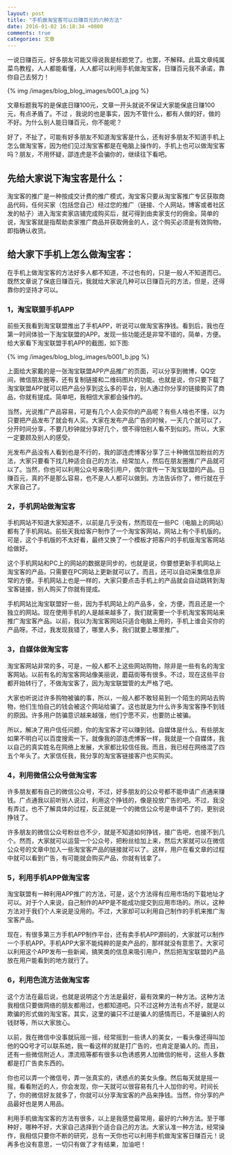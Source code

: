 ```yaml
---
layout: post
title: "手机做淘宝客可以日赚百元的六种方法"
date: 2016-01-02 16:18:34 +0800
comments: true
categories: 文章
---
```

一说日赚百元，好多朋友可能又得说我是标题党了。也罢，不解释。此篇文章纯属菜鸟教程，人人都能看懂，人人都可以利用手机做淘宝客，日赚百元我不承诺，靠你自己去努力！

{% img /images/blog_blog_images/b001_a.jpg %}

文章标题我写的是保底日赚100元，文章一开头就说不保证大家能保底日赚100元，有点矛盾了。不过 ，我说的也是事实，因为不管什么，都有人做的好，做的不好。为什么别人能日赚百元，你不能呢？

<!--More-->

好了，不扯了，可能有好多朋友不知道淘宝客是什么，还有好多朋友不知道手机上怎么做淘宝客，因为他们见过淘宝客都是在电脑上操作的，手机上也可以做淘宝客吗？朋友，不用怀疑，邵连虎是不会骗你的，继续往下看吧。

## 先给大家说下淘宝客是什么：

淘宝客的推广是一种按成交计费的推广模式，淘宝客只要从淘宝客推广专区获取商品代码，任何买家（包括您自己）经过您的推广（链接、个人网站，博客或者社区发的帖子）进入淘宝卖家店铺完成购买后，就可得到由卖家支付的佣金。简单的说，淘宝客就是指帮助卖家推广商品并获取佣金的人，这个购买必须是有效购物，即指确认收货。

## 给大家下手机上怎么做淘宝客：

在手机上做淘宝客的方法好多人都不知道，不过也有的，只是一般人不知道而已。既然文章说了保底日赚百元，我就给大家说几种可以日赚百元的方法，但是，还得靠你的坚持才可以。

### 1，淘宝联盟手机APP

前些天我看到淘宝联盟推出了手机APP，听说可以做淘宝客挣钱。看到后，我也在第一时间体验一下淘宝联盟的APP。发现一些功能还是非常不错的，简单，方便。给大家看下淘宝联盟手机APP的截图，如下图:

{% img /images/blog_blog_images/b001_b.jpg %}

上面给大家戴的是一张淘宝联盟APP产品推广的页面，可以分享到微博，QQ空间，微信朋友圈等，还有复制链接和二维码图片的功能。也就是说，你只要下载了淘宝联盟APP就可以把产品分享到这么多的平台，别人通过你分享的链接购买了商品，你就有提成。简单吧，我相信大家都会操作的。

当然，光说推广产品容易，可是有几个人会买你的产品呢？有些人啥也不懂，以为只要把产品发布了就会有人买。大家在发布产品广告的时候，一天几个就可以了，分开时间分享，不要几秒钟就分享好几个，恨不得怕别人看不到似的。所以，大家一定要顾及别人的感受。

光发布产品没有人看到也是不行的，我的邵连虎博客分享了三十种微信加粉丝的方法，大家只要看下找几种适合自己的方法，经常加人，然后在朋友圈推广产品就可以了。当然，你也可以利用公众号来吸引用户，偶尔宣传一下淘宝联盟的产品。日赚百元，真的不是那么容易，也不是人人都可以做到。方法告诉你了，修行就在于大家自己了。

### 2，手机网站做淘宝客

手机网站不知道大家知道不，以前是几乎没有，然而现在一些PC（电脑上的网站）都有了手机网站。前些天我给客户制作了一个淘宝客网站，网站上有个手机版的。可是，这个手机版的不太好看，最终又换了一个模板才把客户的手机版淘宝客网站给做好。

这个手机网站和PC上的网站的数据是同步的，也就是说，你要想更新手机网站上淘宝客的产品，只需要在PC网站上更新就可以了。而且，还可以自动采集信息非常的方便。手机网站上也是一样的，大家只要点击手机上的产品就会自动跳转到淘宝客链接，别人购买了你就有提成。

手机网站比淘宝联盟好一些，因为手机网站上的产品多，全，方便，而且还是一个独立的网站。现在使用手机的人是越来越多了，我们就需要一个手机淘宝客网站来推广淘宝客产品。以前，我以为淘宝客网站只适合电脑上用的，手机上谁会买你的产品呀。不过，我发现我错了，哪里人多，我们就要上哪里推广。

### 3，自媒体做淘宝客

淘宝客网站非常的多，可是，一般人都不上这些网站购物，除非是一些有名的淘宝客网站。以前有名的淘宝客网站像美丽说，蘑菇街等有很多。不过，现在这些平台都开始转行了，不做淘宝客了，因为淘宝联盟管的太严格了吧。

大家也听说过许多购物被骗的事，所以，一般人都不敢轻易到一个陌生的网站去购物，他们生怕自己的钱会被这个网站给骗了。这也就是为什么许多淘宝客挣不到钱的原因。许多用户防骗意识越来越强，他们宁愿不买，也要防止被骗。

所以，解决了用户信任问题，你的淘宝客才可以赚到钱。自媒体是什么，有些朋友如果不明白可以百度搜索一下。就像我的邵连虎博客一样，我就是一个自媒体，我以自己的真实姓名在网络上发展，大家都比较信任我。而且，我已经在网络混了四五个年头了。大家信任我，我分享的淘宝客链接客户也买购买。

### 4，利用微信公众号做淘宝客

许多朋友都有自己的微信公众号，不过，好多朋友的公众号都不能申请广点通来赚钱。广点通我以前听别人说过，利用这个挣钱的，像是投放广告的吧。不过，我没有弄过，也不了解具体的过程，反正就是一个的微信公众号是申请不了的，更别说挣钱了。

许多朋友的微信公众号粉丝也不少，就是不知道如何挣钱，接广告吧，也接不到几个。然而，大家就可以运营一个公众号，把粉丝给加上来，然后大家就可以在微信公众号的文章中加入一些淘宝客产品的链接就可以了。这样，用户在看文章的过程中就可以看到广告，有可能就会购买产品，你就有钱拿了。

### 5，利用手机APP做淘宝客

淘宝联盟有一种利用APP推广的方法，可是，这个方法得有应用市场的下载地址才可以。对于个人来说，自己制作的APP是不能成功提交到应用市场的。所以，这种方法对于我们个人来说是没用的。不过，大家却可以利用自己制作的手机来推广淘宝客产品。

现在，有很多第三方手机APP制作平台，还有卖手机APP源码的，大家就可以制作一个手机APP。手机APP大家不能纯粹的是卖产品的，那样就没有意思了。大家可以利用这个APP发布一些新闻，搞笑类的信息来吸引用户，然后把淘宝联盟的产品放在用户能看到的地方就行了。

### 6，利用色流方法做淘宝客

这个方法在最后说，也就是说明这个方法是最好，最有效果的一种方法。这种方法我相信只要做网络的朋友都用过，也都知道吧。只不过这种方法有点不好，就是以欺骗的形式做的淘宝客。其实，这里的骗只不过是骗人的感情而已，不是骗别人的钱财等，所以大家放心。

以前，我在微信中没事就玩摇一摇，经常摇到一些诱人的美女，一看头像还得叫加他的QQ号才可以联系她，我一看这样的就是打广告的，也肯定是骗人的。而且，还有一些微信附近人，漂流瓶等都有很多以色诱惑男人加微信的帐号，这些人多数都是打广告卖东西的。

你也可以弄一个微信号，弄一张真实的，诱惑点的美女头像。然后每天就是摇一摇，看看附近的人，你会发现，你一天就可以很容易有几十人加你的号。时间长了，你的微信好友就多了，你就可以分享淘宝客的产品来挣钱。当然，你分享的产品最好也是男人用品。

利用手机做淘宝客的方法有很多，以上是我感觉最常用，最好的六种方法。至于哪种好，哪种不好，大家自己选择到个适合自己的方法。大家认准一种方法，经常操作，我相信只要你不断的研究，总有一天你也可以利用手机做淘宝客日赚百元！说再多也没有意思，一切只有做了才有结果，加油吧！